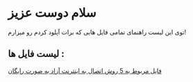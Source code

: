 # سلام دوست عزیز 
توی این لیست راهنمای تمامی فایل هایی که برات آپلود کردم رو میزارم!
## لیست فایل ها :
[فایل مربوط به 5 روش اتصال به اینترنت آزاد به صورت رایگان]()
